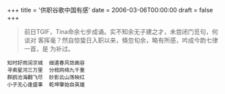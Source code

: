 +++
title = '供职谷歌中国有感'
date = 2006-03-06T00:00:00
draft = false
+++

> 前日TGIF，Tina命余七步成诵。实不知余无子建之才，未尝闭门觅句，何谈对
> 客挥毫？然自惊蛰日入职以来，倏忽旬余，略有所感，吟成今韵七律一首，是
> 为补过。


```text
知时好雨润京城  细遣春风敛画容
寻索星河三万里  分梳网络九千重
群鸥沧海翻飞尽  妙影云山荡映红
小子无心逢盛事  乾坤肇始自英雄
```
